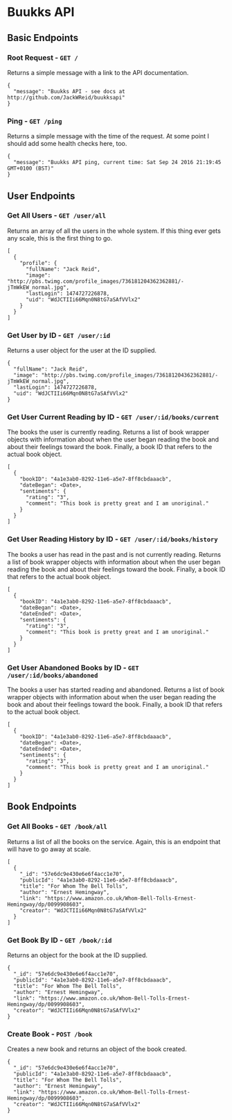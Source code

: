 # Buukks API

## Basic Endpoints

### Root Request - `GET /`
Returns a simple message with a link to the API documentation.
```
{
  "message": "Buukks API - see docs at http://github.com/JackWReid/buukksapi"
}
```

### Ping - `GET /ping`
Returns a simple message with the time of the request. At some point I should add some health checks here, too.
```
{
  "message": "Buukks API ping, current time: Sat Sep 24 2016 21:19:45 GMT+0100 (BST)"
}
```

## User Endpoints

### Get All Users - `GET /user/all`
Returns an array of all the users in the whole system. If this thing ever gets any scale, this is the first thing to go.
```
[
  {
    "profile": {
      "fullName": "Jack Reid",
      "image": "http://pbs.twimg.com/profile_images/736181204362362881/-jTmWkEW_normal.jpg",
      "lastLogin": 1474727226878,
      "uid": "WdJCTIIi66Mqn0N8tG7aSAfVVlx2"
    }
  }
]
```

### Get User by ID - `GET /user/:id`
Returns a user object for the user at the ID supplied.
```
{
  "fullName": "Jack Reid",
  "image": "http://pbs.twimg.com/profile_images/736181204362362881/-jTmWkEW_normal.jpg",
  "lastLogin": 1474727226878,
  "uid": "WdJCTIIi66Mqn0N8tG7aSAfVVlx2"
}
```

### Get User Current Reading by ID - `GET /user/:id/books/current`
The books the user is currently reading. Returns a list of book wrapper objects with information about when the user began reading the book and about their feelings toward the book. Finally, a book ID that refers to the actual book object.
```
[
  {
    "bookID": "4a1e3ab0-8292-11e6-a5e7-8ff8cbdaaacb",
    "dateBegan": <Date>,
    "sentiments": {
      "rating": "3",
      "comment": "This book is pretty great and I am unoriginal."
    }
  }
]
```

### Get User Reading History by ID - `GET /user/:id/books/history`
The books a user has read in the past and is not currently reading. Returns a list of book wrapper objects with information about when the user began reading the book and about their feelings toward the book. Finally, a book ID that refers to the actual book object.
```
[
  {
    "bookID": "4a1e3ab0-8292-11e6-a5e7-8ff8cbdaaacb",
    "dateBegan": <Date>,
    "dateEnded": <Date>,
    "sentiments": {
      "rating": "3",
      "comment": "This book is pretty great and I am unoriginal."
    }
  }
]
```

### Get User Abandoned Books by ID - `GET /user/:id/books/abandoned`
The books a user has started reading and abandoned. Returns a list of book wrapper objects with information about when the user began reading the book and about their feelings toward the book. Finally, a book ID that refers to the actual book object.
```
[
  {
    "bookID": "4a1e3ab0-8292-11e6-a5e7-8ff8cbdaaacb",
    "dateBegan": <Date>,
    "dateEnded": <Date>,
    "sentiments": {
      "rating": "3",
      "comment": "This book is pretty great and I am unoriginal."
    }
  }
]
```

## Book Endpoints

### Get All Books - `GET /book/all`
Returns a list of all the books on the service. Again, this is an endpoint that will have to go away at scale.
```
[
  {
    "_id": "57e6dc9e430e6e6f4acc1e70",
    "publicId": "4a1e3ab0-8292-11e6-a5e7-8ff8cbdaaacb",
    "title": "For Whom The Bell Tolls",
    "author": "Ernest Hemingway",
    "link": "https://www.amazon.co.uk/Whom-Bell-Tolls-Ernest-Hemingway/dp/0099908603",
    "creator": "WdJCTIIi66Mqn0N8tG7aSAfVVlx2"
  }
]
```

### Get Book By ID - `GET /book/:id`
Returns an object for the book at the ID supplied.
```
{
  "_id": "57e6dc9e430e6e6f4acc1e70",
  "publicId": "4a1e3ab0-8292-11e6-a5e7-8ff8cbdaaacb",
  "title": "For Whom The Bell Tolls",
  "author": "Ernest Hemingway",
  "link": "https://www.amazon.co.uk/Whom-Bell-Tolls-Ernest-Hemingway/dp/0099908603",
  "creator": "WdJCTIIi66Mqn0N8tG7aSAfVVlx2"
}
```

### Create Book - `POST /book`
Creates a new book and returns an object of the book created.
```
{
  "_id": "57e6dc9e430e6e6f4acc1e70",
  "publicId": "4a1e3ab0-8292-11e6-a5e7-8ff8cbdaaacb",
  "title": "For Whom The Bell Tolls",
  "author": "Ernest Hemingway",
  "link": "https://www.amazon.co.uk/Whom-Bell-Tolls-Ernest-Hemingway/dp/0099908603",
  "creator": "WdJCTIIi66Mqn0N8tG7aSAfVVlx2"
}
```
